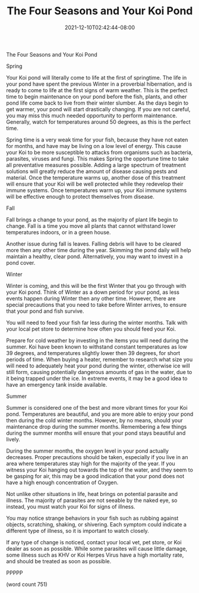 ﻿---
title: "The Four Seasons and Your Koi Pond"
date: 2021-12-10T02:42:44-08:00
description: "Koi txt Tips for Web Success"
featured_image: "/images/Koi txt.jpg"
tags: ["Koi txt"]
---

The Four Seasons and Your Koi Pond

Spring

Your Koi pond will literally come to life at the first of springtime. The life in your pond have spent the previous Winter in a proverbial hibernation, and is ready to come to life at the first signs of warm weather. This is the perfect time to begin maintenance on your pond before the fish, plants, and other pond life come back to live from their winter slumber. As the days begin to get warmer, your pond will start drastically changing. If you are not careful, you may miss this much needed opportunity to perform maintenance. Generally, watch for temperatures around 50 degrees, as this is the perfect time.

Spring time is a very weak time for your fish, because they have not eaten for months, and have may be living on a low level of energy. This cause your Koi to be more susceptible to attacks from organisms such as bacteria, parasites, viruses and fungi. This makes Spring the opportune time to take all preventative measures possible. Adding a large spectrum of treatment solutions will greatly reduce the amount of disease causing pests and material. Once the temperature warms up, another dose of this treatment will ensure that your Koi will be well protected while they redevelop their immune systems. Once temperatures warm up, your Koi immune systems will be effective enough to protect themselves from disease. 

Fall

Fall brings a change to your pond, as the majority of plant life begin to change. Fall is a time you move all plants that cannot withstand lower temperatures indoors, or in a green house. 

Another issue during fall is leaves. Falling debris will have to be cleared more then any other time during the year. Skimming the pond daily will help maintain a healthy, clear pond. Alternatively, you may want to invest in a pond cover.

Winter

Winter is coming, and this will be the first Winter that you go through with your Koi pond. Think of Winter as a down period for your pond, as less events happen during Winter then any other time. However, there are special precautions that you need to take before Winter arrives, to ensure that your pond and fish survive.

You will need to feed your fish far less during the winter months. Talk with your local pet store to determine how often you should feed your Koi.

Prepare for cold weather by investing in the items you will need during the summer. Koi have been known to withstand constant temperatures as low 39 degrees, and temperatures slightly lower then 39 degrees, for short periods of time. When buying a heater, remember to research what size you will need to adequately heat your pond during the winter, otherwise ice will still form, causing potentially dangerous amounts of gas in the water, due to it being trapped under the ice. In extreme events, it may be a good idea to have an emergency tank inside available.

Summer

Summer is considered one of the best and more vibrant times for your Koi pond. Temperatures are beautiful, and you are more able to enjoy your pond then during the cold winter months. However, by no means, should your maintenance drop during the summer months. Remembering a few things during the summer months will ensure that your pond stays beautiful and lively.

During the summer months, the oxygen level in your pond actually decreases. Proper precautions should be taken, especially if you live in an area where temperatures stay high for the majority of the year. If you witness your Koi hanging out towards the top of the water, and they seem to be gasping for air, this may be a good indication that your pond does not have a high enough concentration of Oxygen.

Not unlike other situations in life, heat brings on potential parasite and illness. The majority of parasites are not seeable by the naked eye, so instead, you must watch your Koi for signs of illness.

You may notice strange behaviors in your fish such as rubbing against objects, scratching, shaking, or shivering. Each symptom could indicate a different type of illness, so it is important to watch closely.

If any type of change is noticed, contact your local vet, pet store, or Koi dealer as soon as possible. While some parasites will cause little damage, some illness such as KHV or Koi Herpes Virus have a high mortality rate, and should be treated as soon as possible.

PPPPP

(word count 751)


